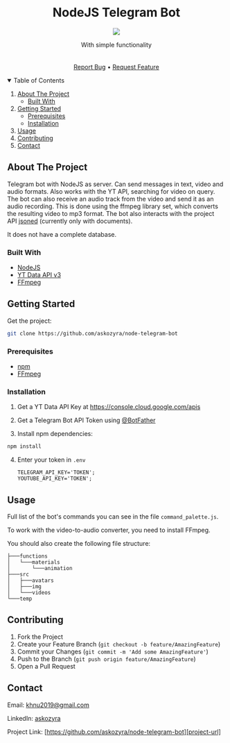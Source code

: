 <!-- PROJECT LOGO -->
<br />
<p align="center">
  <h1 align="center">NodeJS Telegram Bot</h1>
  <p align="center">
    <img src="https://user-images.githubusercontent.com/72695696/134920719-863e3492-34d1-4f75-b5f3-de2a522f423c.png">
  </p>
  <p align="center">
    With simple functionality
    <br/>
    <br/>
    <br/>
    <a href="https://github.com/askozyra/node-telegram-bot/issues">Report Bug</a>
    •
  <a href="https://github.com/askozyra/node-telegram-bot/pulls">Request Feature</a>
  </p>
</p>



<!-- TABLE OF CONTENTS -->
<details open="open">
  <summary>Table of Contents</summary>
  <ol>
    <li>
      <a href="#about-the-project">About The Project</a>
      <ul>
        <li><a href="#built-with">Built With</a></li>
      </ul>
    </li>
    <li>
      <a href="#getting-started">Getting Started</a>
      <ul>
        <li><a href="#prerequisites">Prerequisites</a></li>
        <li><a href="#installation">Installation</a></li>
      </ul>
    </li>
    <li><a href="#usage">Usage</a></li>
    <li><a href="#contributing">Contributing</a></li>
    <li><a href="#contact">Contact</a></li>
  </ol>
</details>



<!-- ABOUT THE PROJECT -->
## About The Project

Telegram bot with NodeJS as server. Can send messages in text, video and audio formats. Also works with the YT API, searching for video on query. The bot can also receive an audio track from the video and send it as an audio recording. This is done using the ffmpeg library set, which converts the resulting video to mp3 format. The bot also interacts with the project API [jsoned](https://github.com/askozyra/jsoned) (currently only with documents).

It does not have a complete database.

### Built With

* [NodeJS](https://nodejs.org/en/)
* [YT Data API v3](https://console.cloud.google.com/apis)
* [FFmpeg](https://ffmpeg.org)



<!-- GETTING STARTED -->
## Getting Started

Get the project:
  ```sh
  git clone https://github.com/askozyra/node-telegram-bot
  ```

### Prerequisites

* [npm](https://www.npmjs.com)
* [FFmpeg](https://ffmpeg.org)

### Installation

1. Get a YT Data API Key at https://console.cloud.google.com/apis

2. Get a Telegram Bot API Token using [@BotFather](https://t.me/botfather)

3. Install npm dependencies:
  ```sh
  npm install
  ```

4. Enter your token in `.env`
   ```env
   TELEGRAM_API_KEY='TOKEN';
   YOUTUBE_API_KEY='TOKEN';
   ```



<!-- USAGE EXAMPLES -->
## Usage

Full list of the bot's commands you can see in the file `command_palette.js`.

To work with the video-to-audio converter, you need to install FFmpeg.

You should also create the following file structure:
```
├───functions
│   └───materials
│       └───animation
├───src
│   ├───avatars
│   ├───img
│   └───videos
└───temp
```


<!-- CONTRIBUTING -->
## Contributing

1. Fork the Project
2. Create your Feature Branch (`git checkout -b feature/AmazingFeature`)
3. Commit your Changes (`git commit -m 'Add some AmazingFeature'`)
4. Push to the Branch (`git push origin feature/AmazingFeature`)
5. Open a Pull Request



<!-- CONTACT -->
## Contact

Email: khnu2019@gmail.com

LinkedIn: [askozyra](https://linkedin.com/in/askozyra)

Project Link: [https://github.com/askozyra/node-telegram-bot][project-url]


<!-- MARKDOWN LINKS & IMAGES -->
[project-url]: https://github.com/askozyra/node-telegram-bot
[project-ico]: https://user-images.githubusercontent.com/72695696/134920719-863e3492-34d1-4f75-b5f3-de2a522f423c.png
